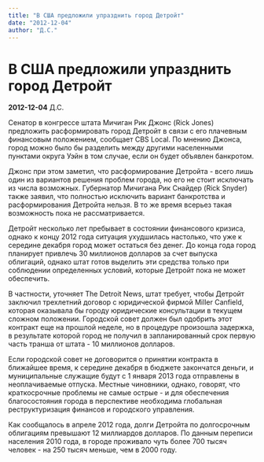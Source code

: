 ```yaml
---
title: "В США предложили упразднить город Детройт"
date: "2012-12-04"
author: "Д.С."
---
```


# В США предложили упразднить город Детройт

**2012-12-04** Д.С.

Сенатор в конгрессе штата Мичиган Рик Джонс (Rick Jones) предложить расформировать  город Детройт в связи с его плачевным финансовым положением, сообщает  CBS Local. По мнению Джонса, город можно было бы разделить между другими  населенными пунктами округа Уэйн в том случае, если он будет объявлен  банкротом.



Джонс при этом заметил, что расформирование Детройта -  всего лишь один из вариантов решения проблем города, но его не стоит  исключать из числа возможных. Губернатор Мичигана Рик Снайдер (Rick  Snyder) также заявил, что полностью исключить вариант банкротства и  расформирования Детройта нельзя. В то же время всерьез такая возможность  пока не рассматривается.



Детройт несколько лет пребывает в  состоянии финансового кризиса, однако к концу 2012 года ситуация  ухудшилась настолько, что уже к середине декабря город может остаться  без денег. До конца года город планирует привлечь 30 миллионов долларов  за счет выпуска облигаций, однако штат готов выделить эти средства  только при соблюдении определенных условий, которые Детройт пока не  может обеспечить.



В частности, уточняет The Detroit News, штат  требует, чтобы Детройт заключил трехлетний договор с юридической фирмой  Miller Canfield, которая оказывала бы городу юридические консультации в  текущем сложном положении. Городской совет должен был одобрить этот  контракт еще на прошлой неделе, но в процедуре произошла задержка, в  результате которой город не получил в запланированный срок первую часть  транша от штата - 10 миллионов долларов.



Если городской совет не  договорится о принятии контракта в ближайшее время, к середине декабря в  бюджете закончатся деньги, и муниципальные служащие будут с 1 января  2013 года отправлены в неоплачиваемые отпуска. Местные чиновники,  однако, говорят, что краткосрочные проблемы не самые острые - и для  обеспечения благосостояния города в перспективе необходима глобальная  реструктуризация финансов и городского управления.



Как сообщалось  в апреле 2012 года, долги Детройта по долгосрочным облигациям превышают  12 миллиардов долларов. По данным переписи населения 2010 года, в  городе проживало чуть более 700 тысяч человек - на 250 тысяч меньше, чем  в 2000 году.